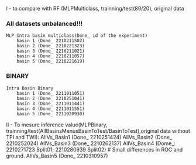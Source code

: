I - to compare with RF (MLPMulticlass, trainning/test(80/20), original data 
### All datasets unbalanced!!! 
    MLP Intra basin multiclass(Done_ id of the experiment)
        basin 1 (Done_ 2210211502)
        basin 2 (Done_ 2210221323)
        basin 3 (Done_ 2210211021)
        basin 4 (Done_ 2210211057)
        basin 5 (Done_ 2210221619)



### BINARY
    Intra Basin Binary
        basin 1 (Done_ 2211011051)
        basin 2 (Done_ 2210251041)
        basin 3 (Done_ 2211011441)
        basin 4 (Done_ 2211011551)
        basin 5 (Done_ 2211020930)     

II - To mesure inference value(MLPBinary, trainning/test(AllBasinsMenusBasinToTest/BasinToTest),original data without TPI and TWI):
    AllVs_Basin1 (Done_ 2210251424) 
    AllVs_Basin2 (Done_ 2210252024)
    AllVs_Basin3 (Done_ 2210262137)
    AllVs_Basin4 (Dome_: 2210271723 Split01; 2210280939 Split02)  # Small differences in ROC and ground. 
    AllVs_Basin5 (Done_ 2210310957)




